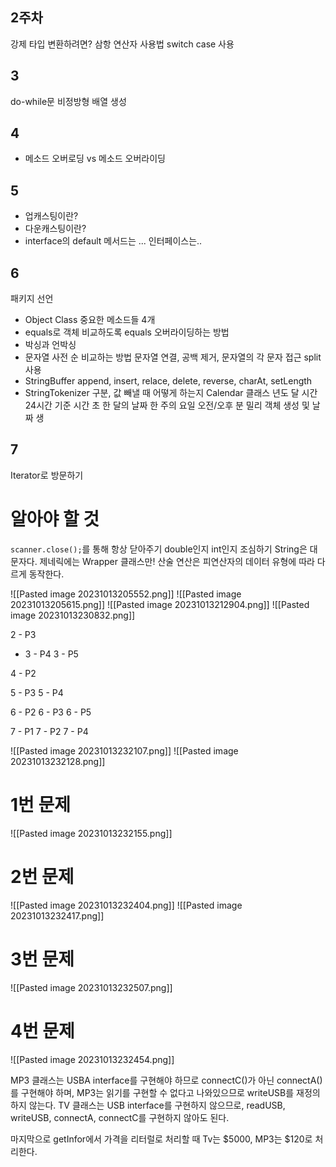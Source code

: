 ## 2주차
강제 타입 변환하려면?
삼항 연산자 사용법
switch case 사용
## 3
do-while문
비정방형 배열 생성

## 4
- 메소드 오버로딩 vs 메소드 오버라이딩

## 5
- 업캐스팅이란?
- 다운캐스팅이란?
- interface의 default 메서드는 ...
인터페이스는..
## 6
패키지 선언
- Object Class 중요한 메소드들 4개
- equals로 객체 비교하도록 equals 오버라이딩하는 방법
- 박싱과 언박싱
- 문자열 사전 순 비교하는 방법
문자열 연결, 공백 제거, 문자열의 각 문자 접근
split 사용
- StringBuffer append, insert, relace, delete, reverse, charAt, setLength
- StringTokenizer 구분, 값 빼낼 때 어떻게 하는지
Calendar 클래스
	년도
	달
	시간
	24시간 기준 시간
	초
	한 달의 날짜
	한 주의 요일
	오전/오후
	분
	밀리
	객체 생성 및 날짜 생
## 7
Iterator로 방문하기

# 알아야 할 것
`scanner.close();`를 통해 항상 닫아주기
double인지 int인지 조심하기
String은 대문자다.
제네릭에는 Wrapper 클래스만!
산술 연산은 피연산자의 데이터 유형에 따라 다르게 동작한다.

![[Pasted image 20231013205552.png]]
![[Pasted image 20231013205615.png]]
![[Pasted image 20231013212904.png]]
![[Pasted image 20231013230832.png]]

2 - P3
- 3 - P4
3 - P5

4 - P2

5 - P3
5 - P4

6 - P2
6 - P3
6 - P5

7 - P1
7 - P2
7 - P4






![[Pasted image 20231013232107.png]]
![[Pasted image 20231013232128.png]]

# 1번 문제
![[Pasted image 20231013232155.png]]

# 2번 문제
![[Pasted image 20231013232404.png]]
![[Pasted image 20231013232417.png]]

# 3번 문제
![[Pasted image 20231013232507.png]]

# 4번 문제
![[Pasted image 20231013232454.png]]

MP3 클래스는 USBA interface를 구현해야 하므로 connectC()가 아닌 connectA()를 구현해야 하며, MP3는 읽기를 구현할 수 없다고 나와있으므로 writeUSB를 재정의하지 않는다.
TV 클래스는 USB interface를 구현하지 않으므로, readUSB, writeUSB, connectA, connectC를 구현하지 않아도 된다.

마지막으로 getInfor에서 가격을 리터럴로 처리할 때 Tv는 $5000, MP3는 $120로 처리한다.




